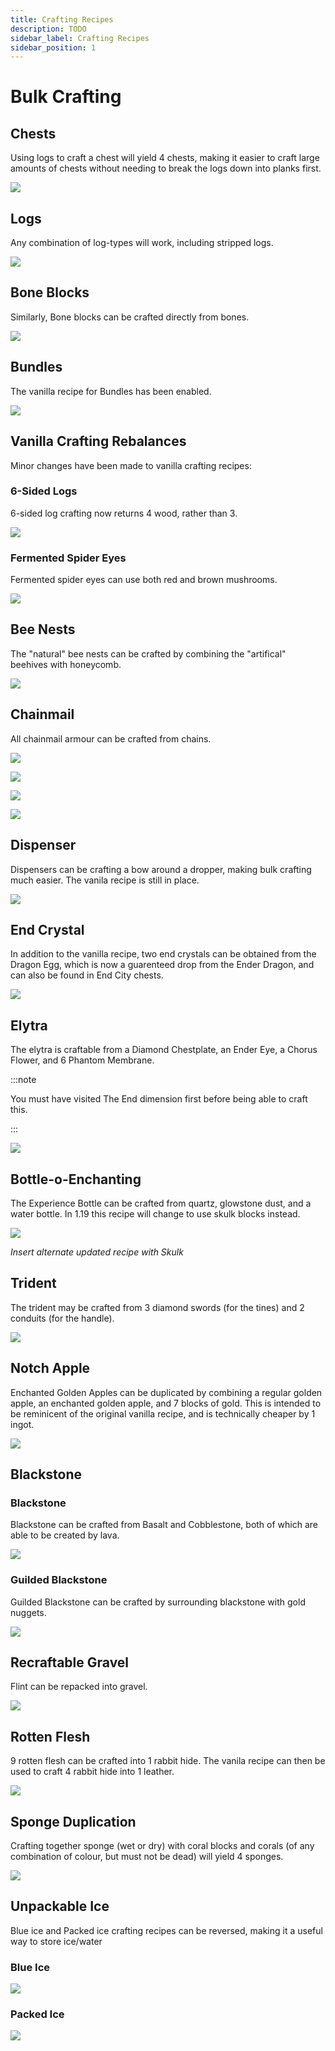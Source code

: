 ```yaml
---
title: Crafting Recipes
description: TODO
sidebar_label: Crafting Recipes
sidebar_position: 1
---
```


# Bulk Crafting

## Chests
Using logs to craft a chest will yield 4 chests, making it easier to craft large amounts of chests without needing to break the logs down into planks first.

![](../../../src/img/products/craftify/crafting/bulk_chest.png)

## Logs
Any combination of log-types will work, including stripped logs.

![](../../../src/img/products/craftify/crafting/bulk_chest_random.png)


## Bone Blocks

Similarly, Bone blocks can be crafted directly from bones.

![](../../../src/img/products/craftify/crafting/bone_block.png)

## Bundles
The vanilla recipe for Bundles has been enabled.

![](../../../src/img/products/craftify/crafting/bundle.png)

## Vanilla Crafting Rebalances
Minor changes have been made to vanilla crafting recipes:

### 6-Sided Logs
6-sided log crafting now returns 4 wood, rather than 3.

![](../../../src/img/products/craftify/crafting/wood_rebalance.png)

### Fermented Spider Eyes
Fermented spider eyes can use both red and brown mushrooms.

![](../../../src/img/products/craftify/crafting/fermented_spider_eye.png)

## Bee Nests
The "natural" bee nests can be crafted by combining the "artifical" beehives with honeycomb.

![](../../../src/img/products/craftify/crafting/bee_nest.png)

## Chainmail
All chainmail armour can be crafted from chains.

![](../../../src/img/products/craftify/crafting/chainmail_helmet.png)

![](../../../src/img/products/craftify/crafting/chainmail_chestplate.png)

![](../../../src/img/products/craftify/crafting/chainmail_leggings.png)

![](../../../src/img/products/craftify/crafting/chainmail_boots.png)

## Dispenser
Dispensers can be crafting a bow around a dropper, making bulk crafting much easier. The vanila recipe is still in place.

![](../../../src/img/products/craftify/crafting/dispenser.png)

## End Crystal
In addition to the vanilla recipe, two end crystals can be obtained from the Dragon Egg, which is now a guarenteed drop from the Ender Dragon, and can also be found in End City chests.

![](../../../src/img/products/craftify/crafting/dragon_egg.png)


## Elytra
The elytra is craftable from a Diamond Chestplate, an Ender Eye, a Chorus Flower, and 6 Phantom Membrane.

:::note

You must have visited The End dimension first before being able to craft this.

:::

![](../../../src/img/products/craftify/crafting/elytra.png)

## Bottle-o-Enchanting
The Experience Bottle can be crafted from quartz, glowstone dust, and a water bottle.
In 1.19 this recipe will change to use skulk blocks instead.

![](../../../src/img/products/craftify/crafting/experience_bottle.png)

*Insert alternate updated recipe with Skulk*

## Trident
The trident may be crafted from 3 diamond swords (for the tines) and 2 conduits (for the handle).

![](../../../src/img/products/craftify/crafting/trident.png)

## Notch Apple
Enchanted Golden Apples can be duplicated by combining a regular golden apple, an enchanted golden apple, and 7 blocks of gold.
This is intended to be reminicent of the original vanilla recipe, and is technically cheaper by 1 ingot.

![](../../../src/img/products/craftify/crafting/noch_apple.png)

## Blackstone

### Blackstone
Blackstone can be crafted from Basalt and Cobblestone, both of which are able to be created by lava.

![](../../../src/img/products/craftify/crafting/blackstone.png)

### Guilded Blackstone
Guilded Blackstone can be crafted by surrounding blackstone with gold nuggets.

![](../../../src/img/products/craftify/crafting/guilded_blackstone.png)

## Recraftable Gravel
Flint can be repacked into gravel.

![](../../../src/img/products/craftify/crafting/gravel.png)

## Rotten Flesh
9 rotten flesh can be crafted into 1 rabbit hide. The vanila recipe can then be used to craft 4 rabbit hide into 1 leather.

![](../../../src/img/products/craftify/crafting/flesh_to_leather.png)

## Sponge Duplication
Crafting together sponge (wet or dry) with coral blocks and corals (of any combination of colour, but must not be dead) will yield 4 sponges.

![](../../../src/img/products/craftify/crafting/sponge.png)

## Unpackable Ice
Blue ice and Packed ice crafting recipes can be reversed, making it a useful way to store ice/water

### Blue Ice

![](../../../src/img/products/craftify/crafting/unpack_blue_ice.png)

### Packed Ice

![](../../../src/img/products/craftify/crafting/unpack_packed_ice.png)